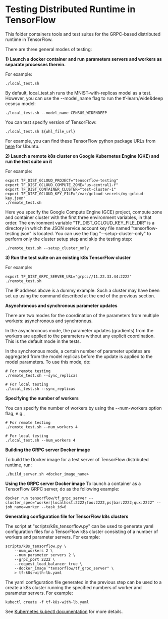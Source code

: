 # Testing Distributed Runtime in TensorFlow
This folder containers tools and test suites for the GRPC-based distributed
runtime in TensorFlow.

There are three general modes of testing:

**1) Launch a docker container and run parameters servers and workers as
 separate processes therein.**

For example:

    ./local_test.sh

By default, local_test.sh runs the MNIST-with-replicas model as a test.
However, you can use the --model_name flag to run the tf-learn/wide&deep
cesnsu model:

    ./local_test.sh --model_name CENSUS_WIDENDEEP

You can test specify version of TensorFlow:

```shell
./local_test.sh ${whl_file_url}
```

For example, you can find these TensorFlow python package URLs from [here](https://www.tensorflow.org/install/pip) for Ubuntu.

**2) Launch a remote k8s cluster on Google Kubernetes Engine (GKE) and run the
test suite on it**

For example:

    export TF_DIST_GCLOUD_PROJECT="tensorflow-testing"
    export TF_DIST_GCLOUD_COMPUTE_ZONE="us-central1-f"
    export TF_DIST_CONTAINER_CLUSTER="test-cluster-1"
    export TF_DIST_GCLOUD_KEY_FILE="/var/gcloud-secrets/my-gcloud-key.json"
    ./remote_test.sh

Here you specify the Google Compute Engine (GCE) project, compute zone and
container cluster with the first three environment variables, in that order.
The environment variable "TF_DIST_GCLOUD_KEY_FILE_DIR" is a directory in which
the JSON service account key file named "tensorflow-testing.json" is located.
You can use the flag "--setup-cluster-only" to perform only the cluster setup
step and skip the testing step:

    ./remote_test.sh --setup_cluster_only

**3) Run the test suite on an existing k8s TensorFlow cluster**

For example:

    export TF_DIST_GRPC_SERVER_URL="grpc://11.22.33.44:2222"
    ./remote_test.sh

The IP address above is a dummy example. Such a cluster may have been set up
using the command described at the end of the previous section.


**Asynchronous and synchronous parameter updates**

There are two modes for the coordination of the parameters from multiple
workers: asynchronous and synchronous.

In the asynchronous mode, the parameter updates (gradients) from the workers
are applied to the parameters without any explicit coordination. This is the
default mode in the tests.

In the synchronous mode, a certain number of parameter updates are aggregated
from the model replicas before the update is applied to the model parameters.
To use this mode, do:

    # For remote testing
    ./remote_test.sh --sync_replicas

    # For local testing
    ./local_test.sh --sync_replicas


**Specifying the number of workers**

You can specify the number of workers by using the --num-workers option flag,
e.g.,

    # For remote testing
    ./remote_test.sh --num_workers 4

    # For local testing
    ./local_test.sh --num_workers 4


**Building the GRPC server Docker image**

To build the Docker image for a test server of TensorFlow distributed runtime,
run:

    ./build_server.sh <docker_image_name>

**Using the GRPC server Docker image**
To launch a container as a TensorFlow GRPC server, do as the following example:

    docker run tensorflow/tf_grpc_server --cluster_spec="worker|localhost:2222;foo:2222,ps|bar:2222;qux:2222" --job_name=worker --task_id=0

**Generating configuration file for TensorFlow k8s clusters**

The script at "scripts/k8s_tensorflow.py" can be used to generate yaml
configuration files for a TensorFlow k8s cluster consisting of a number of
workers and parameter servers. For example:

    scripts/k8s_tensorflow.py \
        --num_workers 2 \
        --num_parameter_servers 2 \
        --grpc_port 2222 \
        --request_load_balancer true \
        --docker_image "tensorflow/tf_grpc_server" \
        > tf-k8s-with-lb.yaml

The yaml configuration file generated in the previous step can be used to a
create a k8s cluster running the specified numbers of worker and parameter
servers. For example:

    kubectl create -f tf-k8s-with-lb.yaml

See [Kubernetes kubectl documentation](http://kubernetes.io/docs/user-guide/kubectl-overview/)
for more details.
